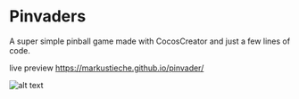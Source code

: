 # Pinvaders
A super simple pinball game made with CocosCreator and just a few lines of code.

live preview
https://markustieche.github.io/pinvader/

![alt text](https://raw.githubusercontent.com/inkfood/pinvader/master/inGameScreen_small.png)
